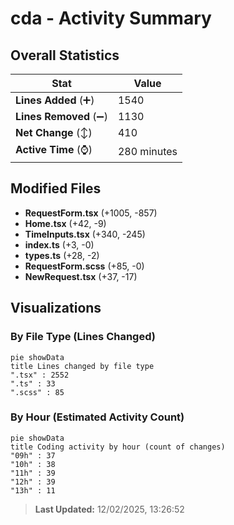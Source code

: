 # cda - Activity Summary 

## Overall Statistics

| Stat                   | Value                                                             |
| ---------------------- | ----------------------------------------------------------------- |
| **Lines Added** (➕)   | 1540                                          |
| **Lines Removed** (➖) | 1130                                        |
| **Net Change** (↕)    | 410                |
| **Active Time** (⌚)   | 280 minutes |


## Modified Files
- **RequestForm.tsx** (+1005, -857)
- **Home.tsx** (+42, -9)
- **TimeInputs.tsx** (+340, -245)
- **index.ts** (+3, -0)
- **types.ts** (+28, -2)
- **RequestForm.scss** (+85, -0)
- **NewRequest.tsx** (+37, -17)

## Visualizations

### By File Type (Lines Changed)

```mermaid
pie showData
title Lines changed by file type
".tsx" : 2552
".ts" : 33
".scss" : 85
```

### By Hour (Estimated Activity Count)

```mermaid
pie showData
title Coding activity by hour (count of changes)
"09h" : 37
"10h" : 38
"11h" : 39
"12h" : 39
"13h" : 11
```


> **Last Updated:** 12/02/2025, 13:26:52